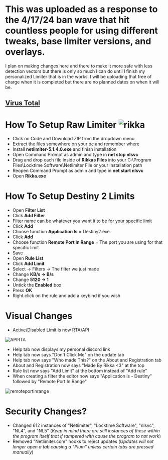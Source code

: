 
# This was uploaded as a response to the 4/17/24 ban wave that hit countless people for using different tweaks, base limiter versions, and overlays.
I plan on making changes here and there to make it more safe with less detection vectors but there is only so much I can do until I finish my personalized Limiter that is in the works.
I will be uploading that free of charge when it is completed but there are no planned dates on when it will be.

## [Virus Total](https://www.virustotal.com/gui/file/697d5496e9275525cc1df9bfde15b845fa62441d23995118cc69bf4b1ddcb0b0/detection)

# How To Setup Raw Limiter ![rikka](https://i.ibb.co/JkHBp0y/yiy587u6-r.png)

- Click on Code and Download ZIP from the dropdown menu
- Extract the files somewhere on your pc and remember where
- Install **netlimiter-5.1.4.0.exe** and finish installation
- Open Command Prompt as admin and type in **net stop nlsvc**
- Drag and drop each file inside of **Rikkas Files** into your C:\Program Files\Locktime Software\Netlimiter File or your installation path
- Reopen Command Prompt as admin and type in **net start nlsvc**
- Open **Rikka.exe**

# How To Setup Destiny 2 Limits

- Open **Filter List**
- Click **Add Filter**
- Filter name can be whatever you want it to be for your specific limit
- Click **Add**
- Choose function **Application Is** = Destiny2.exe
- Click **Add**
- Choose function **Remote Port In Range** = The port you are using for that specific limit
- Save
- Open **Rule List**
- Click **Add Limit**
- Select -> Filters -> The filter we just made
- Change **KB/s -> B/s**
- Change **5120 -> 1**
- Untick the **Enabled** box
- Press **OK**
- Right click on the rule and add a keybind if you wish

# Visual Changes

- Active/Disabled Limit is now RTA/API

![APIRTA](https://i.ibb.co/Lkqhhc8/image-2024-05-08-091349138.png)


- Help tab now displays my personal discord link
- Help tab now says "Don't Click Me" on the update tab
- Help tab now says "Who made This?" on the About and Registration tab
- About and Registration now says "Made By Rikka <3" at the top
- Rule list now says "Add Limit" at the bottom instead of "Add rule"
- When creating a filter the editor now says "Application is - Destiny" followed by "Remote Port In Range"

![remoteportinrange](https://i.ibb.co/KFmCKTs/kjhdsfg-1.png)


# Security Changes?

- Changed 612 instances of "Netlimiter", "Locktime Software", "nlsvc", "NL4", and "NL5" (*Keep in mind there are still instances of these within the program itself that if tampered with cause the program to not work*)
- Removed "Netlimiter.com" hooks to reject updates (*Updates will not longer open a tab causing a "Plum" unless certain tabs are pressed manually*)
